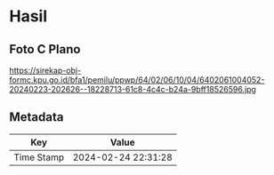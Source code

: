 # Hasil

## Foto C Plano

https://sirekap-obj-formc.kpu.go.id/bfa1/pemilu/ppwp/64/02/06/10/04/6402061004052-20240223-202626--18228713-61c8-4c4c-b24a-9bff18526596.jpg


## Metadata

| Key        | Value               |
| ---------- | ------------------- |
| Time Stamp | 2024-02-24 22:31:28 |



